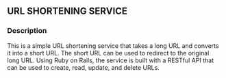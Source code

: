 ## URL SHORTENING SERVICE 

### Description
This is a simple URL shortening service that takes a long URL and converts it into a short URL. The short URL can be used to redirect to the original long URL.
Using Ruby on Rails, the service is built with a RESTful API that can be used to create, read, update, and delete URLs.